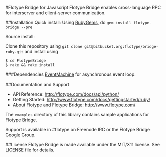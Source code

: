 #Flotype Bridge for Javascript
Flotype Bridge enables cross-language RPC for interserver and client-server communication.

##Installation
Quick install: Using [RubyGems](https://rubygems.org/), do `gem install flotype-bridge --pre`

Source install: 

Clone this repository using `git clone git@bitbucket.org:flotype/bridge-ruby.git` and install using 

    $ cd FlotypeBridge
    $ rake && rake install

###Dependencies
[EventMachine](http://rubyeventmachine.com/) for asynchronous event
loop.

##Documentation and Support
* API Reference: http://flotype.com/docs/api/python/
* Getting Started: http://www.flotype.com/docs/gettingstarted/ruby/
* About Flotype and Flotype Bridge: http://www.flotype.com/

The `examples` directory of this library contains sample applications for Flotype Bridge.

Support is available in #flotype on Freenode IRC or the Flotype Bridge Google Group.


##License
Flotype Bridge is made available under the MIT/X11 license. See LICENSE file for details.
